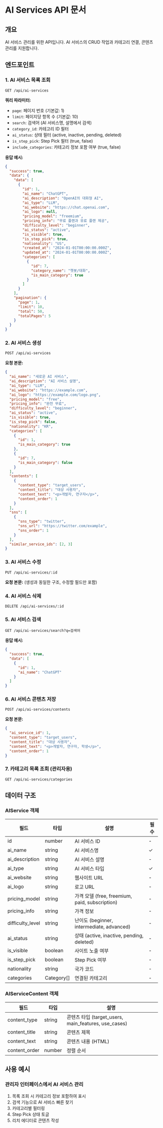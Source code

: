 # AI Services API 문서

## 개요
AI 서비스 관리를 위한 API입니다. AI 서비스의 CRUD 작업과 카테고리 연결, 콘텐츠 관리를 지원합니다.

## 엔드포인트

### 1. AI 서비스 목록 조회
```
GET /api/ai-services
```

**쿼리 파라미터:**
- `page`: 페이지 번호 (기본값: 1)
- `limit`: 페이지당 항목 수 (기본값: 10)
- `search`: 검색어 (AI 서비스명, 설명에서 검색)
- `category_id`: 카테고리 ID 필터
- `ai_status`: 상태 필터 (active, inactive, pending, deleted)
- `is_step_pick`: Step Pick 필터 (true, false)
- `include_categories`: 카테고리 정보 포함 여부 (true, false)

**응답 예시:**
```json
{
  "success": true,
  "data": {
    "data": [
      {
        "id": 1,
        "ai_name": "ChatGPT",
        "ai_description": "OpenAI의 대화형 AI",
        "ai_type": "LLM",
        "ai_website": "https://chat.openai.com",
        "ai_logo": null,
        "pricing_model": "freemium",
        "pricing_info": "무료 플랜과 유료 플랜 제공",
        "difficulty_level": "beginner",
        "ai_status": "active",
        "is_visible": true,
        "is_step_pick": true,
        "nationality": "US",
        "created_at": "2024-01-01T00:00:00.000Z",
        "updated_at": "2024-01-01T00:00:00.000Z",
        "categories": [
          {
            "id": 7,
            "category_name": "챗봇/대화",
            "is_main_category": true
          }
        ]
      }
    ],
    "pagination": {
      "page": 1,
      "limit": 10,
      "total": 50,
      "totalPages": 5
    }
  }
}
```

### 2. AI 서비스 생성
```
POST /api/ai-services
```

**요청 본문:**
```json
{
  "ai_name": "새로운 AI 서비스",
  "ai_description": "AI 서비스 설명",
  "ai_type": "LLM",
  "ai_website": "https://example.com",
  "ai_logo": "https://example.com/logo.png",
  "pricing_model": "free",
  "pricing_info": "완전 무료",
  "difficulty_level": "beginner",
  "ai_status": "active",
  "is_visible": true,
  "is_step_pick": false,
  "nationality": "KR",
  "categories": [
    {
      "id": 1,
      "is_main_category": true
    },
    {
      "id": 7,
      "is_main_category": false
    }
  ],
  "contents": [
    {
      "content_type": "target_users",
      "content_title": "대상 사용자",
      "content_text": "<p>개발자, 연구자</p>",
      "content_order": 1
    }
  ],
  "sns": [
    {
      "sns_type": "twitter",
      "sns_url": "https://twitter.com/example",
      "sns_order": 1
    }
  ],
  "similar_service_ids": [2, 3]
}
```

### 3. AI 서비스 수정
```
PUT /api/ai-services/:id
```

**요청 본문:** (생성과 동일한 구조, 수정할 필드만 포함)

### 4. AI 서비스 삭제
```
DELETE /api/ai-services/:id
```

### 5. AI 서비스 검색
```
GET /api/ai-services/search?q=검색어
```

**응답 예시:**
```json
{
  "success": true,
  "data": [
    {
      "id": 1,
      "ai_name": "ChatGPT"
    }
  ]
}
```

### 6. AI 서비스 콘텐츠 저장
```
POST /api/ai-services/contents
```

**요청 본문:**
```json
{
  "ai_service_id": 1,
  "content_type": "target_users",
  "content_title": "대상 사용자",
  "content_text": "<p>개발자, 연구자, 학생</p>",
  "content_order": 1
}
```

### 7. 카테고리 목록 조회 (관리자용)
```
GET /api/ai-services/categories
```

## 데이터 구조

### AIService 객체
| 필드 | 타입 | 설명 | 필수 |
|------|------|------|------|
| id | number | AI 서비스 ID | - |
| ai_name | string | AI 서비스명 | ✓ |
| ai_description | string | AI 서비스 설명 | - |
| ai_type | string | AI 서비스 타입 | ✓ |
| ai_website | string | 웹사이트 URL | - |
| ai_logo | string | 로고 URL | - |
| pricing_model | string | 가격 모델 (free, freemium, paid, subscription) | - |
| pricing_info | string | 가격 정보 | - |
| difficulty_level | string | 난이도 (beginner, intermediate, advanced) | - |
| ai_status | string | 상태 (active, inactive, pending, deleted) | - |
| is_visible | boolean | 사이트 노출 여부 | - |
| is_step_pick | boolean | Step Pick 여부 | - |
| nationality | string | 국가 코드 | - |
| categories | Category[] | 연결된 카테고리 | - |

### AIServiceContent 객체
| 필드 | 타입 | 설명 |
|------|------|------|
| content_type | string | 콘텐츠 타입 (target_users, main_features, use_cases) |
| content_title | string | 콘텐츠 제목 |
| content_text | string | 콘텐츠 내용 (HTML) |
| content_order | number | 정렬 순서 |

## 사용 예시

### 관리자 인터페이스에서 AI 서비스 관리
1. 목록 조회 시 카테고리 정보 포함하여 표시
2. 검색 기능으로 AI 서비스 빠른 찾기
3. 카테고리별 필터링
4. Step Pick 상태 토글
5. 리치 에디터로 콘텐츠 작성